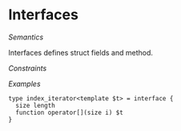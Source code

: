 # Interfaces

*Semantics*

Interfaces defines struct fields and method.

*Constraints*

*Examples*

```language
type index_iterator<template $t> = interface {
  size length
  function operator[](size i) $t
}
```
